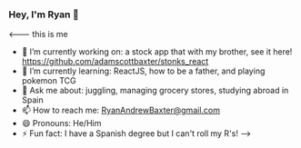 ### Hey, I'm Ryan 👋
<--- this is me

- 🔭 I’m currently working on: a stock app that with my brother, see it here! https://github.com/adamscottbaxter/stonks_react
- 🌱 I’m currently learning: ReactJS, how to be a father, and playing pokemon TCG
- 💬 Ask me about: juggling, managing grocery stores, studying abroad in Spain
- 📫 How to reach me: RyanAndrewBaxter@gmail.com
- 😄 Pronouns: He/Him
- ⚡ Fun fact: I have a Spanish degree but I can't roll my R's!
-->
